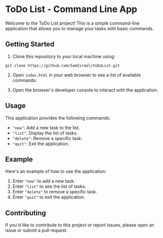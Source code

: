 # ToDo List - Command Line App

Welcome to the ToDo List project! This is a simple command-line application that allows you to manage your tasks with basic commands.

## Getting Started

1. Clone this repository to your local machine using:
```git
git clone https://github.com/SamIsrael/toDoList.git
```

2. Open `index.html` in your web browser to see a list of available commands.

3. Open the browser's developer console to interact with the application.

## Usage

This application provides the following commands:

- `"new"`: Add a new task to the list.
- `"list"`: Display the list of tasks.
- `"delete"`: Remove a specific task.
- `"quit"`: Exit the application.

## Example

Here's an example of how to use the application:

1. Enter `"new"` to add a new task.
2. Enter `"list"` to see the list of tasks.
3. Enter `"delete"` to remove a specific task.
4. Enter `"quit"` to exit the application.

## Contributing

If you'd like to contribute to this project or report issues, please open an issue or submit a pull request.


